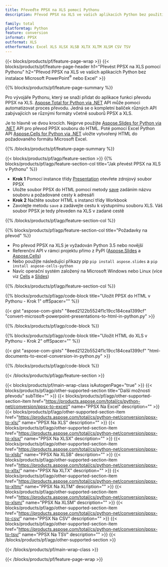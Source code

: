 ```yaml
---
title: Převeďte PPSX na XLS pomocí Pythonu
description: Převod PPSX na XLS ve vašich aplikacích Python bez použití Microsoft Office 

family: total
platformtag: Python
feature: conversion
informat: PPSX
outformat: XLS
otherformats: Excel XLS XLSX XLSB XLTX XLTM XLSM CSV TSV
---
```

{{< blocks/products/pf/feature-page-wrap >}}
{{< blocks/products/pf/feature-page-header h1="Převést PPSX na XLS pomocí Pythonu" h2="Převod PPSX na XLS ve vašich aplikacích Python bez instalace Microsoft PowerPoint<sup>&reg;</sup> nebo Excel" >}}

{{% blocks/products/pf/feature-page-summary %}}

Pro vývojáře Pythonu, který se snaží přidat do aplikace funkci převodu PPSX na XLS. [Aspose.Total for Python via .NET](https://products.aspose.com/total/python-net/) API může pomoci automatizovat proces převodu. Jedná se o kompletní balíček různých API zabývajících se různými formáty včetně souborů PPSX a XLS.

Je to hlavně ve dvou krocích. Nejprve použijte [Aspose.Slides for Python via .NET](https://products.aspose.com/slides/python-net/) API pro převod PPSX souboru do HTML. Poté pomocí Excel Python API [Aspose.Cells for Python via .NET](https://products.aspose.com/cells/python-net/) uložte vytvořený HTML do požadovaného formátu Microsoft Excel. 

{{% /blocks/products/pf/feature-page-summary %}}

{{< blocks/products/pf/agp/feature-section >}}
{{% blocks/products/pf/agp/feature-section-col title="Jak převést PPSX na XLS v Pythonu" %}}
- **Krok 1** Pomocí instance třídy [Presentation](https://reference.aspose.com/slides/python-net/aspose.slides/presentation/) otevřete zdrojový soubor PPSX 
- Uložte soubor PPSX do HTML pomocí metody [save](https://reference.aspose.com/slides/python-net/aspose.slides/presentation/) zadáním názvu souboru a požadované cesty k adresáři
-  **Krok 2** Načtěte soubor HTML s instancí třídy Workbook
-  Zavolejte metodu `save` a zadávejte cestu k výstupnímu souboru XLS. Váš soubor PPSX je tedy převeden na XLS v zadané cestě

{{% /blocks/products/pf/agp/feature-section-col %}}

{{% blocks/products/pf/agp/feature-section-col title="Požadavky na převod" %}}

- Pro převod PPSX na XLS je vyžadován Python 3.5 nebo novější
- Referenční API v rámci projektu přímo z PyPI ([Aspose.Slides](https://pypi.org/project/Aspose.Slides/) a [Aspose.Cells](https://pypi.org/project/aspose-cells-python/))
-  Nebo použijte následující příkazy pip ```pip install aspose.slides``` a ```pip install aspose-cells-python```
-  Navíc operační systém založený na Microsoft Windows nebo Linux (více viz [Cells](https://docs.aspose.com/cells/python-net/getting-started/#installation) a [Slides](https://docs.aspose.com/slides/python-net/system-requirements/))
 

{{% /blocks/products/pf/agp/feature-section-col %}}

{{% blocks/products/pf/agp/code-block title="Uložit PPSX do HTML v Pythonu - Krok 1" offSpacer="" %}}

{{< gist "aspose-com-gists" "8eed2122b5524f1c19cc184cea1399cf" "convert-microsoft-powerpoint-presentations-to-html-in-python.py" >}}

{{% /blocks/products/pf/agp/code-block %}}

{{% blocks/products/pf/agp/code-block title="Uložit HTML do XLS v Pythonu - Krok 2" offSpacer="" %}}

{{< gist "aspose-com-gists" "8eed2122b5524f1c19cc184cea1399cf" "html-documents-to-excel-conversion-in-python.py" >}}

{{% /blocks/products/pf/agp/code-block %}}

{{< /blocks/products/pf/agp/feature-section >}}

{{< blocks/products/pf/main-wrap-class isAutogenPage="true" >}}
{{< blocks/products/pf/agp/other-supported-section title="Další možnosti převodu" subTitle="" >}}
{{< blocks/products/pf/agp/other-supported-section-item href="https://products.aspose.com/total/cs/python-net/conversion/ppsx-to-excel/" name="PPSX Na Excel" description="" >}}
{{< blocks/products/pf/agp/other-supported-section-item href="https://products.aspose.com/total/cs/python-net/conversion/ppsx-to-xls/" name="PPSX Na XLS" description="" >}}
{{< blocks/products/pf/agp/other-supported-section-item href="https://products.aspose.com/total/cs/python-net/conversion/ppsx-to-xlsx/" name="PPSX Na XLSX" description="" >}}
{{< blocks/products/pf/agp/other-supported-section-item href="https://products.aspose.com/total/cs/python-net/conversion/ppsx-to-xlsb/" name="PPSX Na XLSB" description="" >}}
{{< blocks/products/pf/agp/other-supported-section-item href="https://products.aspose.com/total/cs/python-net/conversion/ppsx-to-xltx/" name="PPSX Na XLTX" description="" >}}
{{< blocks/products/pf/agp/other-supported-section-item href="https://products.aspose.com/total/cs/python-net/conversion/ppsx-to-xltm/" name="PPSX Na XLTM" description="" >}}
{{< blocks/products/pf/agp/other-supported-section-item href="https://products.aspose.com/total/cs/python-net/conversion/ppsx-to-xlsm/" name="PPSX Na XLSM" description="" >}}
{{< blocks/products/pf/agp/other-supported-section-item href="https://products.aspose.com/total/cs/python-net/conversion/ppsx-to-csv/" name="PPSX Na CSV" description="" >}}
{{< blocks/products/pf/agp/other-supported-section-item href="https://products.aspose.com/total/cs/python-net/conversion/ppsx-to-tsv/" name="PPSX Na TSV" description="" >}}
{{< /blocks/products/pf/agp/other-supported-section >}}


      
{{< /blocks/products/pf/main-wrap-class >}}

{{< /blocks/products/pf/feature-page-wrap >}}